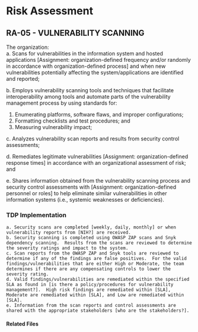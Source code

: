 # Risk Assessment
## RA-05 - VULNERABILITY SCANNING

The organization:  
a. Scans for vulnerabilities in the information system and hosted applications [Assignment: organization-defined frequency and/or randomly in accordance with organization-defined process] and when new vulnerabilities potentially affecting the system/applications are identified and reported;  

b. Employs vulnerability scanning tools and techniques that facilitate interoperability among tools and automate parts of the vulnerability management process by using standards for:  
   1. Enumerating platforms, software flaws, and improper configurations;  
   2. Formatting checklists and test procedures; and  
   3. Measuring vulnerability impact;  

c. Analyzes vulnerability scan reports and results from security control assessments;  

d. Remediates legitimate vulnerabilities [Assignment: organization-defined response times] in accordance with an organizational assessment of risk; and  

e. Shares information obtained from the vulnerability scanning process and security control assessments with [Assignment: organization-defined personnel or roles] to help eliminate similar vulnerabilities in other information systems (i.e., systemic weaknesses or deficiencies).  

### TDP Implementation

	a. Security scans are completed [weekly, daily, monthly] or when vulnerability reports from [NIH?] are received.
	b. Security scanning is completed using OWASP ZAP scans and Snyk dependency scanning.  Results from the scans are reviewed to determine the severity ratings and impact to the system.
	c. Scan reports from the OWASP ZAP and Snyk tools are reviewed to determine if any of the findings are false positives.  For the valid findings/vulnerabilities that are either High or Moderate, the team determines if there are any compensating controls to lower the severity rating.  
	d. Valid findings/vulnerabilities are remediated within the specified SLA as found in [is there a policy/procedures for vulnerability management?].  High risk findings are remediated within [SLA], Moderate are remediated within [SLA], and Low are remediated within [SLA].
	e. Information from the scan reports and control assessments are shared with the appropriate stakeholders [who are the stakeholders?]. 
	
#### Related Files
